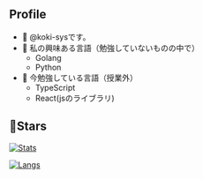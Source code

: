 ## Profile
- 👋 @koki-sysです。
- 👀 私の興味ある言語（勉強していないものの中で）
  - Golang
  - Python
- 🌱 今勉強している言語（授業外）
  - TypeScript
  - React(jsのライブラリ)

## 🌟Stars
[![Stats](https://github-readme-stats.vercel.app/api?username=koki-sys&count_private=true&show_icons=true)](https://github.com/koki-sys)

[![Langs](https://github-readme-stats.vercel.app/api/top-langs/?username=koki-sys&layout=compact)](https://github.com/koki-sys)

<!---
koki-sys/koki-sys is a ✨ special ✨ repository because its `README.md` (this file) appears on your GitHub profile.
You can click the Preview link to take a look at your changes.
--->
